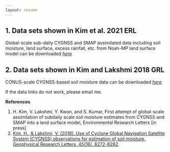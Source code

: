 ```yaml
---
layout: resume
---
```


## 1. Data sets shown in Kim et al. 2021 ERL
Global-scale sub-daily CYGNSS and SMAP assimilated data including soil moisture, land surface, excess rainfall, etc. from Noah-MP land surface model can be downloaded _[here]()_

## 2. Data sets shown in Kim and Lakshmi 2018 GRL
CONUS-scale CYGNSS-based soil moisture data can be downloaded _[here]()_

If the data links do not work, please email me.

__References__
1. H. Kim, V. Lakshmi, Y. Kwon, and S. Kumar, First attempt of global-scale assimilation of subdaily scale soil moisture estimates from CYGNSS and SMAP into a land surface model, Environmental Research Letters [in press]
2. [Kim, H., & Lakshmi, V. (2018). Use of Cyclone Global Navigation Satellite System (CYGNSS) observations for estimation of soil moisture. Geophysical Research Letters, 45(16), 8272-8282](https://agupubs.onlinelibrary.wiley.com/doi/full/10.1029/2018GL078923).
